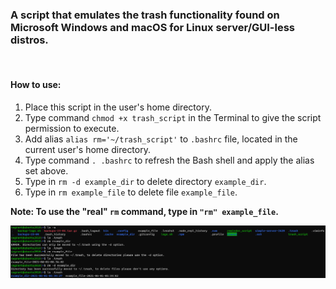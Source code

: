 ### A script that emulates the trash functionality found on Microsoft Windows and macOS for Linux server/GUI-less distros.

<br/>  

#### **How to use:**
1. Place this script in the user's home directory.
2. Type command `chmod +x trash_script` in the Terminal to give the script permission to execute.
3. Add alias `alias rm='~/trash_script'` to `.bashrc` file, located in the current user's home directory.
4. Type command `. .bashrc` to refresh the Bash shell and apply the alias set above.  
5. Type in `rm -d example_dir` to delete directory `example_dir`.
6. Type in `rm example_file` to delete file `example_file`.  
  
**Note: To use the "real" `rm` command, type in `"rm" example_file`.**

![](images/usage.png)
